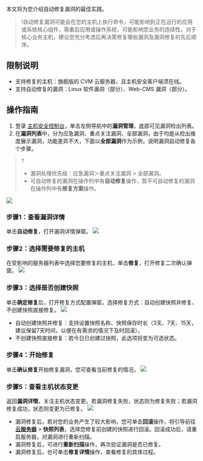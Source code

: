本文将为您介绍自动修复漏洞的最佳实践。

>!自动修复漏洞可能会在您的主机上执行命令，可能影响到正在运行的应用或系统核心组件，需重启应用或操作系统，可能影响您业务的连续性。对于核心业务主机，建议您充分考虑后再决策修复哪些漏洞及漏洞修复的先后顺序。

## 限制说明
- 支持修复的主机：旗舰版的 CVM 云服务器，且主机安全客户端须在线。
- 支持自动修复的漏洞：Linux 软件漏洞（部分）、Web-CMS 漏洞（部分）。

## 操作指南
1. 登录 [主机安全控制台](https://console.cloud.tencent.com/cwp)，单击左侧导航中的**漏洞管理**，底部可见漏洞检出列表。
2. 在**漏洞列表**中，分为应急漏洞、重点关注漏洞、全部漏洞，由于均是从检出维度展示漏洞，功能差异不大，下面以**全部漏洞**作为示例，说明漏洞自动修复各个步骤。
>?
>- 漏洞处理优先级：应急漏洞＞重点关注漏洞 > 全部漏洞。
>- 可自动修复的漏洞在操作列中有**自动修复**操作，暂不可自动修复的漏洞在操作列中有**修复方案**操作。
>
![](https://qcloudimg.tencent-cloud.cn/raw/e13f80855f18994e9790db09ee82126e.png)

### 步骤1：查看漏洞详情
单击**自动修复**，打开漏洞详情弹窗。
![](https://qcloudimg.tencent-cloud.cn/raw/b9f6cf432f96a0a669713192649f39b5.png)

### 步骤2：选择需要修复的主机
在受影响的服务器列表中选择您要修复的主机，单击**修复**，打开修复二次确认弹窗。
![](https://qcloudimg.tencent-cloud.cn/raw/ff7f7298e5b05556ed2d488a9bf2d482.png)

### 步骤3：选择是否创建快照
单击**确定修复**后，打开修复方式配置弹窗，选择修复方式：自动创建快照并修复、不创建快照直接修复。
![](https://qcloudimg.tencent-cloud.cn/raw/949fc582dfb03f6673b55a94c69c5e5a.png)
- 自动创建快照并修复：支持设置快照名称、快照保存时长（3天、7天、15天，建议保留7天时间，以便在有需求的情况下及时回滚）。
- 不创建快照直接修复：若今日已创建过快照，此选项将变为可选状态。

### 步骤4：开始修复
单击**确认修复**开始修复漏洞，您可查看当前修复的情况。
![](https://qcloudimg.tencent-cloud.cn/raw/c7cd06bb2aa48cc44b45d5295a408182.png)

### 步骤5：查看主机状态变更
返回**漏洞详情**，关注主机状态变更。若漏洞修复失败，状态则为修复失败；若漏洞修复成功，状态则变更为已修复。
![](https://qcloudimg.tencent-cloud.cn/raw/da918a01191a72b0bdbc1bf60372cae0.png)
- 漏洞修复后，若对您的业务产生了较大影响，您可单击**回滚**操作，将引导前往 **[云服务器](https://console.cloud.tencent.com/cvm/instance/index?rid=1)** > **快照列表**，选择您修复前创建的快照进行回滚。回滚成功后，请重启服务器，对漏洞进行重新扫描。
- 漏洞修复后，可进行**重新扫描**操作，再次验证漏洞是否已修复。
- 漏洞修复后，也可单击**修复详情**操作，查看修复的具体过程。



 

